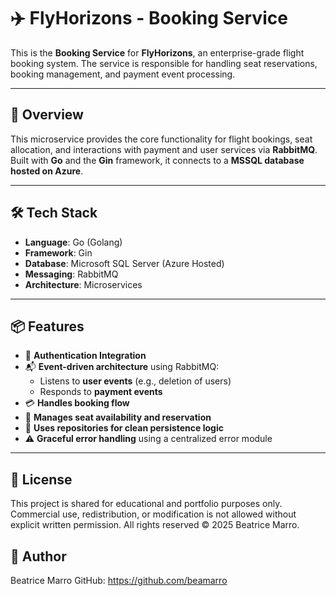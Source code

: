 # ✈️ FlyHorizons - Booking Service

This is the **Booking Service** for **FlyHorizons**, an enterprise-grade flight booking system. The service is responsible for handling seat reservations, booking management, and payment event processing.

---

## 🚀 Overview

This microservice provides the core functionality for flight bookings, seat allocation, and interactions with payment and user services via **RabbitMQ**. Built with **Go** and the **Gin** framework, it connects to a **MSSQL database hosted on Azure**.

---

## 🛠️ Tech Stack

- **Language**: Go (Golang)
- **Framework**: Gin
- **Database**: Microsoft SQL Server (Azure Hosted)
- **Messaging**: RabbitMQ
- **Architecture**: Microservices

---

## 📦 Features

- 🔐 **Authentication Integration**
- 📬 **Event-driven architecture** using RabbitMQ:
  - Listens to **user events** (e.g., deletion of users)
  - Responds to **payment events**
- 💳 **Handles booking flow**
- 💺 **Manages seat availability and reservation**
- 🔄 **Uses repositories for clean persistence logic**
- ⚠️ **Graceful error handling** using a centralized error module

---
## 📄 License
This project is shared for educational and portfolio purposes only. Commercial use, redistribution, or modification is not allowed without explicit written permission. All rights reserved © 2025 Beatrice Marro.

## 👤 Author
Beatrice Marro GitHub: https://github.com/beamarro
